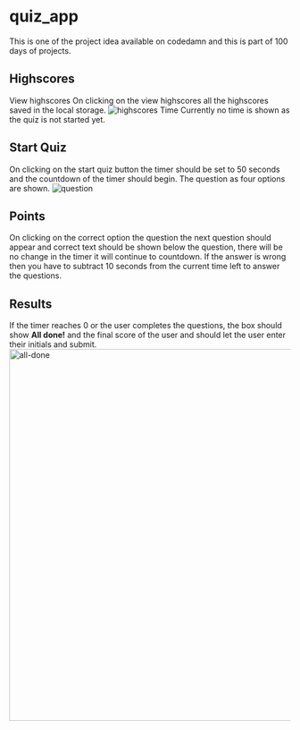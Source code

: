 # quiz_app

This is one of the project idea available on codedamn and this is part of 100 days of projects.


## Highscores
View highscores On clicking on the view highscores all the highscores saved in the local storage. 
![highscores](https://user-images.githubusercontent.com/92162823/149656914-928e362f-e151-4afe-91ae-2989c261abdc.png)
Time Currently no time is shown as the quiz is not started yet.


## Start Quiz
On clicking on the start quiz button the timer should be set to 50 seconds and the countdown of the timer should begin.
The question as four options are shown.
![question](https://user-images.githubusercontent.com/92162823/149656973-c34d43c8-5dde-424a-9773-fee02d25fc64.png)


## Points
On clicking on the correct option the question the next question should appear and correct text should be shown below the question, there will be no change in the timer it will continue to countdown.
If the answer is wrong then you have to subtract 10 seconds from the current time left to answer the questions.


## Results
If the timer reaches 0 or the user completes the questions, the box should show **All done!** and the final score of the user and should let the user enter their initials and submit.
<img width="665" alt="all-done" src="https://user-images.githubusercontent.com/92162823/149657139-56f10f38-7472-4b0e-820d-73b2403ac6c2.png">
